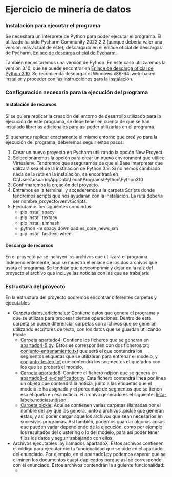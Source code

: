 # Ejercicio de minería de datos

<h3>Instalación para ejecutar el programa </h3>
<p>Se necesitará un intérprete de Python para poder ejecutar el programa. El utilizado ha sido Pycharm Community 2022.2.2 (aunque debería valer una versión más actual de este), descargado en el enlace oficial de descargas de Pycharm, <a href="https://www.jetbrains.com/pycharm/download/#section=windows">Enlace de descarga oficial de Pycharm</a>.</p>
<p>También necesitaremos una versión de Python. En este caso utilizaremos la versión 3.10, que se puede encontrar en <a href="https://www.python.org/downloads/release/python-3100/">Enlace de descarga oficial de Python 3.10</a>. Se recomienda descargar el Windows x86-64-web-based installer y proceder con las instrucciones para la instalación.</p>



<h3>Configuración necesaria para la ejecución del programa</h3>

<h4>Instalación de recursos</h4>
<p>Si se quiere replicar la creación del entorno de desarrollo utilizado para la ejecución de este programa, se debe tener en cuenta de que se han instalado librerías adicionales para así poder utilizarlas en el programa.</p>


<p>Si queremos replicar exactamente el mismo entorno que creé yo para la ejecución del programa, deberemos seguir estos pasos:</p>
<ol>
  <li>Crear un nuevo proyecto en Pycharm utilizando la opción New Proyect.</li>
  <li>Seleccionaremos la opción para crear un nuevo environment que utilice Virtualenv. Tendremos que asegurarnos de que el Base interpreter que utilizará sea el de la instalación de Python 3.9. Si no hemos cambiado nada de la ruta en la instalación, se encontrará en C:\Users\usuario\AppData\Local\Programs\Python\Python310</li>
  <li>Confirmaremos la creación del proyecto.</li>
  <li>Entramos en la terminal, y accederemos a la carpeta Scripts donde tendremos scripts que nos ayudarán con la instalación. La ruta debería ser nombre_proyecto/venv/Scripts.</li>
  <li>Ejecutamos los siguientes comandos:
    <ul>
      <li>pip install spacy</li>
      <li>pip install textacy</li>
      <li>pip install simhash</li>
      <li>python -m spacy download es_core_news_sm</li>
      <li>pip install fasttext-wheel</li>
    </ul>
  </li>
</ol>

<h4>Descarga de recursos</h4>
<p>En el proyecto ya se incluyen los archivos que utilizará el programa. Independientemente, aquí se muestra el enlace de los dos archivos que usará el programa. Se tendrán que descomprimir y dejar en la raíz del proyecto el archivo que incluye las noticias con las que se trabajará: </p>

<h3>Estructura del proyecto</h3>
<p>En la estructura del proyecto podremos encontrar diferentes carpetas y ejecutables</p>
<ul>
  <li><a href = "https://github.com/uo269412/mineria-datos/tree/main/datos_adicionales">Carpeta datos_adicionales</a>: Contiene datos que genera el programa y que se utilizan para procesar ciertas operaciones. Dentro de esta carpeta se puede diferenciar carpetas con archivos que se generan utilizando escritores de texto, con los datos que se guardan utilizando Pickle
  <ul>
  <li><a href = "https://github.com/uo269412/mineria-datos/tree/main/datos_adicionales/apartado4">Carpeta apartado4</a>: Contiene los ficheros que se generan en <a href = "https://github.com/uo269412/mineria-datos/blob/main/apartado4-5.py">apartado4-5.py</a>. Estos se corresponden con dos ficheros.txt; <a href = "https://github.com/uo269412/mineria-datos/blob/main/datos_adicionales/apartado4/conjunto-entrenamiento.txt">conjunto-entrenamiento.txt</a> que será el que contendrá los segmentos etiquetas que se utilizarán para entrenar el modelo, y <a href = "https://github.com/uo269412/mineria-datos/blob/main/datos_adicionales/apartado4/conjunto-testeo.txt">conjunto-testeo.txt</a> que contendrá los segmentos etiquetados con los que se probará el modelo.</li>
  
  <li><a href = "https://github.com/uo269412/mineria-datos/tree/main/datos_adicionales/apartado8">Carpeta apartado8</a>: Contiene el fichero ndjson que se genera en <a href = "https://github.com/uo269412/mineria-datos/blob/main/apartado8-d_e-clasificador.py">apartado8-d_e-clasificador.py</a>. Este fichero contendrá línea por línea un objeto que contendrá la noticia, junto a las etiquetas que el modelo le ha asignado y el porcentaje de segmentos que se tienen esa etiqueta en esa noticia. El archivo generado es el siguiente: <a href = "https://github.com/uo269412/mineria-datos/blob/main/datos_adicionales/apartado8/lista-labels.noticias.ndjson">lista-labels.noticias.ndjson</a>.</li>
    
  <li><a href = "https://github.com/uo269412/mineria-datos/tree/main/datos_adicionales/pickle">Carpeta pickle</a>: Aquí se contienen varias carpetas (llamadas por el nombre del .py que las genera, junto a archivos .pickle que generan estas, y así poder cargar aquellos archivos que sean necesarios en sucesivos programas. Así también, podemos guardar algunas cosas que pueden variar dependiendo de la ejecución, como por ejemplo los resultados del clustering o lo del modelo, para así poder tener fijos los datos y seguir trabajando con ellos.</li>
 
  </ul>  
  
  
  
  </li>
   
  <li>Archivos ejecutables .py llamados apartadoX: Estos archivos contienen el código para ejecutar cierta funcionalidad que se pide en el apartado del enunciado. Por ejemplo, en el apartado1.py podemos esperar que se eliminen los documentos cuasi-duplicados porque así se corresponde con el enunciado. Estos archivos contendrán la siguiente funcionalidad:
    <ul>
      <li></li>
    </ul>
  </li>
</ul>
